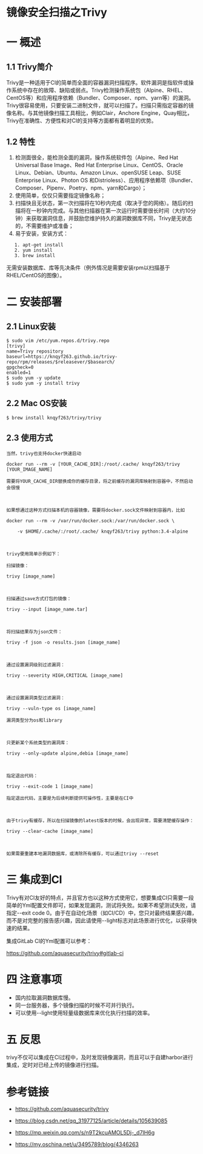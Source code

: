 # 镜像安全扫描之Trivy

# 一 概述

## 1.1 Trivy简介

Trivy是一种适用于CI的简单而全面的容器漏洞扫描程序。软件漏洞是指软件或操作系统中存在的故障、缺陷或弱点。Trivy检测操作系统包（Alpine、RHEL、CentOS等）和应用程序依赖（Bundler、Composer、npm、yarn等）的漏洞。Trivy很容易使用，只要安装二进制文件，就可以扫描了。扫描只需指定容器的镜像名称。与其他镜像扫描工具相比，例如Clair，Anchore Engine，Quay相比，Trivy在准确性、方便性和对CI的支持等方面都有着明显的优势。

## 1.2 特性

1. 检测面很全，能检测全面的漏洞，操作系统软件包（Alpine、Red Hat Universal Base Image、Red Hat Enterprise Linux、CentOS、Oracle Linux、Debian、Ubuntu、Amazon Linux、openSUSE Leap、SUSE Enterprise Linux、Photon OS 和Distrioless）、应用程序依赖项（Bundler、Composer、Pipenv、Poetry、npm、yarn和Cargo）；
2. 使用简单，仅仅只需要指定镜像名称；
3. 扫描快且无状态，第一次扫描将在10秒内完成（取决于您的网络）。随后的扫描将在一秒钟内完成。与其他扫描器在第一次运行时需要很长时间（大约10分钟）来获取漏洞信息，并鼓励您维护持久的漏洞数据库不同，Trivy是无状态的，不需要维护或准备；
4. 易于安装，安装方式：

```shell
   1. apt-get install
   2. yum install
   3. brew install
```
无需安装数据库、库等先决条件（例外情况是需要安装rpm以扫描基于RHEL/CentOS的图像）。

# 二 安装部署

## 2.1 Linux安装

```shell
$ sudo vim /etc/yum.repos.d/trivy.repo
[trivy]
name=Trivy repository
baseurl=https://knqyf263.github.io/trivy-repo/rpm/releases/$releasever/$basearch/
gpgcheck=0
enabled=1
$ sudo yum -y update
$ sudo yum -y install trivy
```

## 2.2 Mac OS安装

```shell
$ brew install knqyf263/trivy/trivy
```

## 2.3 使用方式

```shell
当然，trivy也支持docker快速启动

docker run --rm -v [YOUR_CACHE_DIR]:/root/.cache/ knqyf263/trivy [YOUR_IMAGE_NAME]

需要将YOUR_CACHE_DIR替换成你的缓存目录，将之前缓存的漏洞库映射到容器中，不然启动会很慢



如果想通过这种方式扫描本机的容器镜像，需要将docker.sock文件映射到容器内，比如

docker run --rm -v /var/run/docker.sock:/var/run/docker.sock \

    -v $HOME/.cache/:/root/.cache/ knqyf263/trivy python:3.4-alpine



trivy使用简单示例如下：

扫描镜像：

trivy [image_name]



扫描通过save方式打包的镜像：

trivy --input [image_name.tar]



将扫描结果存为json文件：

trivy -f json -o results.json [image_name]



通过设置漏洞级别过滤漏洞：

trivy --severity HIGH,CRITICAL [image_name]



通过设置漏洞类型过滤漏洞：

trivy --vuln-type os [image_name]

漏洞类型分为os和library



只更新某个系统类型的漏洞库：

trivy --only-update alpine,debia [image_name]



指定退出代码：

trivy --exit-code 1 [image_name]

指定退出代码，主要是为后续判断提供可操作性，主要是在CI中



由于trivy有缓存，所以在扫描镜像的latest版本的时候，会出现异常，需要清楚缓存操作：

trivy --clear-cache [image_name]



如果需要重建本地漏洞数据库，或清除所有缓存，可以通过trivy --reset
```

# 三 集成到CI

Trivy有对CI友好的特点，并且官方也以这种方式使用它，想要集成CI只需要一段简单的Yml配置文件即可，如果发现漏洞，测试将失败。如果不希望测试失败，请指定--exit code 0。由于在自动化场景（如CI/CD）中，您只对最终结果感兴趣，而不是对完整的报告感兴趣，因此请使用--light标志对此场景进行优化，以获得快速的结果。

集成GitLab CI的Yml配置可以参考：

https://github.com/aquasecurity/trivy#gitlab-ci

# 四 注意事项

- 国内拉取漏洞数据库慢。
- 同一台服务器，多个镜像扫描的时候不可并行执行。
- 可以使用--light使用轻量级数据库来优化执行扫描的效率。

# 五 反思

trivy不仅可以集成在CI过程中，及时发现镜像漏洞，而且可以于自建harbor进行集成，定时对已经上传的镜像进行扫描。

# 参考链接

* https://github.com/aquasecurity/trivy

* https://blog.csdn.net/qq_31977125/article/details/105639085
* https://mp.weixin.qq.com/s/n9T2kcuAMOL5Dj-_d7IH6g
* https://my.oschina.net/u/3495789/blog/4346263